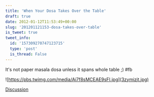 ```yaml
---
title: 'When Your Dosa Takes Over the Table'
draft: true
date: 2012-01-12T11:53:49+00:00
slug: '201201121153-dosa-takes-over-table'
is_tweet: true
tweet_info:
  id: '157309270747123715'
  type: 'post'
  is_thread: False
---
```




It's not paper masala dosa unless it spans whole table ;) #fb 

![https://pbs.twimg.com/media/Ai7f8sMCEAE9sFI.jpg](3zymizjt.jpg)

[Discussion](https://x.com/sytelus/status/157309270747123715)

